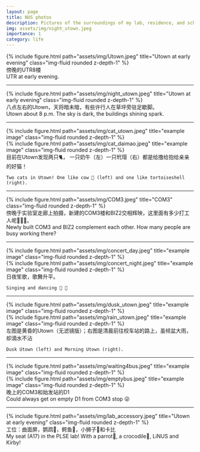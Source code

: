 ```yaml
---
layout: page
title: NUS photos
description: Pictures of the surroundings of my lab, residence, and school.
img: assets/img/night_utown.jpeg
importance: 1
category: life
---
```


<div class="row">
    <div class="col-sm mt-3 mt-md-0">
        {% include figure.html path="assets/img/Utown.jpeg" title="Utown at early evening" class="img-fluid rounded z-depth-1" %}
    </div>
</div>
<div class="caption">
    傍晚的UTR8楼<br>
    UTR at early evening.

<hr>

<div class="row">
    <div class="col-sm mt-3 mt-md-0">
        {% include figure.html path="assets/img/night_utown.jpeg" title="Utown at early evening" class="img-fluid rounded z-depth-1" %}
    </div>
</div>
<div class="caption">
    八点左右的Utown，天将暗未暗，有些许行人在草坪旁驻足歇脚。<br>
    Utown about 8 p.m. The sky is dark, the buildings shining spark.
</div>

<hr>

<div class="row justify-content-sm-center">
    <div class="col-sm mt-3 mt-md-0">
        {% include figure.html path="assets/img/cat_utown.jpeg" title="example image" class="img-fluid rounded z-depth-1" %}
    </div>
    <div class="col-sm mt-3 mt-md-0">
        {% include figure.html path="assets/img/cat_daimao.jpeg" title="example image" class="img-fluid rounded z-depth-1" %}
    </div>
</div>
<div class="caption">
    目前在Utown发现两只🐈， 一只奶牛（左）一只玳瑁（右）都是给撸给抱给亲亲的好猫！<br>

    Two cats in Utown! One like cow 🐄 (left) and one like tortoiseshell (right).
</div>
<hr>
<div class="row">
    <div class="col-sm mt-3 mt-md-0">
        {% include figure.html path="assets/img/COM3.jpeg" title="COM3" class="img-fluid rounded z-depth-1" %}
    </div>
</div>
<div class="caption">
    傍晚于实验室走廊上拍摄，新建的COM3楼和BIZ2交相辉映，这里面有多少打工人呢👷‍♀️👷。<br>
    Newly built COM3 and BIZ2 complement each other. How many people are busy working there?
</div>

<hr>

<div class="row justify-content-sm-center">
    <div class="col-sm mt-3 mt-md-0">
        {% include figure.html path="assets/img/concert_day.jpeg" title="example image" class="img-fluid rounded z-depth-1" %}
    </div>
    <div class="col-sm mt-3 mt-md-0">
        {% include figure.html path="assets/img/concert_night.jpeg" title="example image" class="img-fluid rounded z-depth-1" %}
    </div>
</div>
<div class="caption">
    日夜笙歌，歌舞升平。<br>

    Singing and dancing 🎤 💃
</div>
<hr>
<div class="row justify-content-sm-center">
    <div class="col-sm mt-3 mt-md-0">
        {% include figure.html path="assets/img/dusk_utown.jpeg" title="example image" class="img-fluid rounded z-depth-1" %}
    </div>
    <div class="col-sm mt-3 mt-md-0">
        {% include figure.html path="assets/img/rain_utown.jpeg" title="example image" class="img-fluid rounded z-depth-1" %}
    </div>
</div>
<div class="caption">
    左图是黄昏的Utown（无滤镜版）；右图是清晨前往校车站的路上，虽倾盆大雨，却滴水不沾<br>

    Dusk Utown (left) and Morning Utown (right).
</div>
<hr>
<div class="row justify-content-sm-center">
    <div class="col-sm mt-3 mt-md-0">
        {% include figure.html path="assets/img/waiting4bus.jpeg" title="example image" class="img-fluid rounded z-depth-1" %}
    </div>
    <div class="col-sm mt-3 mt-md-0">
        {% include figure.html path="assets/img/emptybus.jpeg" title="example image" class="img-fluid rounded z-depth-1" %}
    </div>
</div>
<div class="caption">
    晚上的COM3和始发站的D1<br>
    Could always get on empty D1 from COM3 stop 😜
</div>

<hr>

<div class="row">
    <div class="col-sm mt-3 mt-md-0">
        {% include figure.html path="assets/img/lab_accessory.jpeg" title="Utown at early evening" class="img-fluid rounded z-depth-1" %}
    </div>
</div>
<div class="caption">
    工位：曲面屏，鹦鹉🦜，鳄鱼🐊，小狮子🦁️和卡比<br>
    My seat (A17) in the PLSE lab! With a parrot🦜, a crocodile🐊, LiNUS and Kirby!
</div>